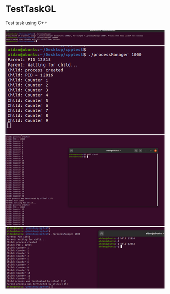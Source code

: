 # TestTaskGL
Test task using C++

<img src = "pics/1.png">
<img src = "pics/2.png">
<img src = "pics/3.png">
<img src = "pics/4.png">
